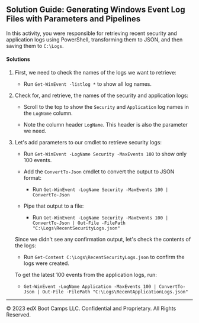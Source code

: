 ## Solution Guide: Generating Windows Event Log Files with Parameters and Pipelines

In this activity, you were responsible for retrieving recent security and application logs using PowerShell, transforming them to JSON, and then saving them to `C:\Logs`.

#### Solutions

1. First, we need to check the names of the logs we want to retrieve:

   - Run `Get-WinEvent -listlog *` to show all log names.

2. Check for, and retrieve, the names of the security and application logs:

    - Scroll to the top to show the `Security` and `Application` log names in the `LogName` column.

    - Note the column header `LogName`. This header is also the parameter we need.

3. Let's add parameters to our cmdlet to retrieve security logs:

    - Run `Get-WinEvent -LogName Security -MaxEvents 100` to show only 100 events.

    - Add the `ConvertTo-Json` cmdlet to convert the output to JSON format:

      - Run `Get-WinEvent -LogName Security -MaxEvents 100 | ConvertTo-Json`

    - Pipe that output to a file:

      - Run `Get-WinEvent -LogName Security -MaxEvents 100 | ConvertTo-Json | Out-File -FilePath "C:\Logs\RecentSecurityLogs.json"`

    Since we didn't see any confirmation output, let's check the contents of the logs:

    - Run `Get-Content C:\Logs\RecentSecurityLogs.json` to confirm the logs were created.

    To get the latest 100 events from the application logs, run:

    - `Get-WinEvent -LogName Application -MaxEvents 100 | ConvertTo-Json | Out-File -FilePath "C:\Logs\RecentApplicationLogs.json"`

---
© 2023 edX Boot Camps LLC. Confidential and Proprietary. All Rights Reserved.
